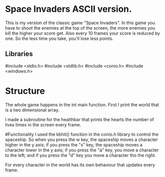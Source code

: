 # Space Invaders ASCII version.
This is my version of the classic game "Space Invaders". In this game you have to shoot the enemies at the top of the screen, the more enemies you kill the higher your score get. Also every 10 frames your score is reduced by one. So the less time you take, you'll lose less points.

## Libraries
#include <stdio.h>
#include <stdlib.h>
#include <conio.h>
#include <windows.h>

# Structure
The whole game happens in the int main function.
First I print the world that is a two dimensional array.


I made a subroutine for the healthbar that prints the hearts the number of lives times in the screen every frame.

#Functionality
I used the kbhit() function in the conio.h library to control the spaceship. So when you press the w key, the spaceship moves a character higher in the y axis; if you press the "s" key, the spaceship moves a character lower in the y axis; if you press the "a" key, you move a character to the left; and if you press the "d" key you move a character tho the right.

For every character in the world has its own behaviour that updates every frame.

